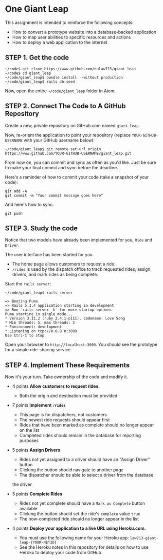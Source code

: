 # One Giant Leap

This assignment is intended to reinforce the following concepts:

* How to convert a prototype website into a database-backed application
* How to map user abilities to specific resources and actions
* How to deploy a web application to the internet


## STEP 1. Get the code

```
~/code$ git clone https://www.github.com/nulaw713/giant_leap
~/code$ cd giant_leap
~/code/giant_leap$ bundle install --without production
~/code/giant_leap$ rails db:seed
```

Now, open the entire `~/code/giant_leap` folder in Atom.

## STEP 2. Connect The Code to A GitHub Repository

Create a new, private repository on GitHub.com named `giant_leap`.

Now, re-orient the application to point your repository (replace `YOUR-GITHUB-USERNAME` with your GitHub username below):

```
~/code/giant_leap$ git remote set-url origin https://www.github.com/YOUR-GITHUB-USERNAME/giant_leap.git
```

From now on, you can commit and sync as often as you'd like.  Just be sure to make
your final commit and sync before the deadline.

Here's a reminder of how to commit your code (take a snapshot of your code):

```
git add -A
git commit -m "Your commit message goes here"
```

And here's how to sync:

```
git push
```



## STEP 3. Study the code

Notice that two models have already been implemented for you, `Ride` and `Driver`.

The user interface has been started for you.  

* The home page allows customers to request a ride.
* `/rides` is used by the dispatch office to track requested rides, assign drivers, and
  mark rides as being complete.


Start the `rails server`:

```
~/code/giant_leap$ rails server

=> Booting Puma
=> Rails 5.1.4 application starting in development
=> Run `rails server -h` for more startup options
Puma starting in single mode...
* Version 3.11.2 (ruby 2.4.1-p111), codename: Love Song
* Min threads: 5, max threads: 5
* Environment: development
* Listening on tcp://0.0.0.0:3000
Use Ctrl-C to stop
```

Open your browser to `http://localhost:3000`.  You should see the
prototype for a simple ride-sharing service.


## STEP 4.  Implement These Requirements

Now it's your turn.  Take ownership of the code and modify it.

* <span class="badge badge-success">4 points</span>
   **Allow customers to request rides.**
   * Both the origin and destination must be provided
* <span class="badge badge-success">7 points</span>
   **Implement `/rides`**
   * This page is for dispatchers, not customers
   * The newest ride requests should appear first
   * Rides that have been marked as complete should no longer appear on the list
   * Completed rides should remain in the database for reporting purposes
* <span class="badge badge-success">5 points</span>
   **Assign Drivers**
   * Rides not yet assigned to a driver should have an "Assign Driver" button
   * Clicking the button should navigate to another page
   * The dispatcher should be able to select a driver from the database

   the driver.
 * <span class="badge badge-success">5 points</span>
   **Complete Rides**
   * Rides not yet complete should have a `Mark as Complete` button available
   * Clicking the button should set the ride's `complete` value `true`
   * The now-completed ride should no longer appear in the list
 * <span class="badge badge-success">4 points</span>
   **Deploy your application to a live URL using Heroku.com.**
   * You must use the following name for your Heroku app: `law713-giant-leap-{YOUR-NETID}`
   * See the Heroku notes in this repository for details on how to use Heroku to
     deploy your code from GitHub.
